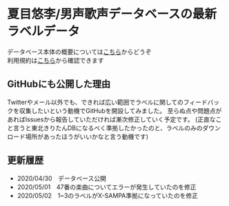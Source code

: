 # 夏目悠李/男声歌声データベースの最新ラベルデータ
データベース本体の概要については<a href="https://amanokei.hatenablog.com/entry/2020/04/30/230003">こちら</a>からどうぞ<br>
利用規約は<a href="https://amanokei.hatenablog.com/entry/2020/04/30/225933">こちら</a>から確認できます<br>
## GitHubにも公開した理由
Twitterやメール以外でも、できれば広い範囲でラベルに関してのフィードバックを収集したいという動機でGitHubを開設してみました。
至らぬ点や問題点があればIssuesから報告していただければ漸次修正していく予定です。
(正直なこと言うと東北きりたんDBになるべく準拠したかったのと、ラベルのみのダウンロード場所があったほうがいいかなと言う動機です)

## 更新履歴
- 2020/04/30　データベース公開
- 2020/05/01　47番の楽曲についてエラーが発生していたのを修正
- 2020/05/02　1~3のラベルがX-SAMPA準拠になっていたのを修正
